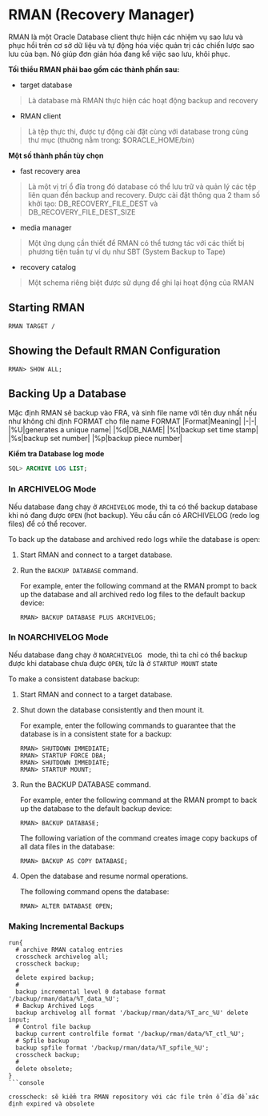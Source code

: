 # RMAN (Recovery Manager)
RMAN là một Oracle Database client thực hiện các nhiệm vụ sao lưu và phục hồi trên cơ sở dữ liệu và tự động hóa việc quản trị các chiến lược sao lưu của bạn. Nó giúp đơn giản hóa đang kể việc sao lưu, khôi phục.

**Tối thiểu RMAN phải bao gồm các thành phần sau:**
- target database
> Là database mà RMAN thực hiện các hoạt động backup and recovery
- RMAN client
> Là tệp thực thi, được tự động cài đặt cùng với database trong cùng thư mục (thường nằm trong: $ORACLE_HOME/bin)

**Một số thành phần tùy chọn**
- fast recovery area
> Là một vị trí ổ đĩa trong đó database có thể lưu trữ và quản lý các tệp liên quan đến backup and recovery. Được cài đặt thông qua 2 tham số khởi tạo: DB_RECOVERY_FILE_DEST và DB_RECOVERY_FILE_DEST_SIZE
- media manager
> Một ứng dụng cần thiết để RMAN có thể tương tác với các thiết bị phương tiện tuần tự ví dụ như SBT (System Backup to Tape)
- recovery catalog
> Một schema riêng biệt được sử dụng để ghi lại hoạt động của RMAN

## Starting RMAN
```console
RMAN TARGET /
```

## Showing the Default RMAN Configuration
```console
RMAN> SHOW ALL;
```

## Backing Up a Database
Mặc định RMAN sẽ backup vào FRA, và sinh file name với tên duy nhất nếu như không chỉ định FORMAT cho file name
FORMAT
|Format|Meaning|
|-|-|
|%U|generates a unique name|
|%d|DB_NAME|
|%t|backup set time stamp|
|%s|backup set number|
|%p|backup piece number|

**Kiểm tra Database log mode**
```SQL
SQL> ARCHIVE LOG LIST;
```
### In ARCHIVELOG Mode
Nếu database đang chạy ở `ARCHIVELOG` mode, thì ta có thể backup database khi nó đang được `OPEN` (hot backup). Yêu cầu cần có ARCHIVELOG (redo log files) để có thể recover.

To back up the database and archived redo logs while the database is open:
1. Start RMAN and connect to a target database.
2. Run the `BACKUP DATABASE` command.

   For example, enter the following command at the RMAN prompt to back up the database and all archived redo log files to the default backup device:
   ```console
   RMAN> BACKUP DATABASE PLUS ARCHIVELOG;
   ```

### In NOARCHIVELOG Mode
Nếu database đang chạy ở `NOARCHIVELOG ` mode, thì ta chỉ có thể backup được khi database chưa được `OPEN`, tức là ở `STARTUP MOUNT` state

To make a consistent database backup:
1. Start RMAN and connect to a target database.
2. Shut down the database consistently and then mount it.

   For example, enter the following commands to guarantee that the database is in a consistent state for a backup:
   ```console
   RMAN> SHUTDOWN IMMEDIATE;
   RMAN> STARTUP FORCE DBA;
   RMAN> SHUTDOWN IMMEDIATE;
   RMAN> STARTUP MOUNT;
   ```
3. Run the BACKUP DATABASE command.

   For example, enter the following command at the RMAN prompt to back up the database to the default backup device:
   ```console
   RMAN> BACKUP DATABASE;
   ```
   The following variation of the command creates image copy backups of all data files in the database:
   ```console
   RMAN> BACKUP AS COPY DATABASE;
   ```
4. Open the database and resume normal operations.

   The following command opens the database:
   ```console
   RMAN> ALTER DATABASE OPEN;
   ```

### Making Incremental Backups

```console
run{
  # archive RMAN catalog entries
  crosscheck archivelog all;
  crosscheck backup;
  #
  delete expired backup;
  #
  backup incremental level 0 database format '/backup/rman/data/%T_data_%U';
  # Backup Archived Logs
  backup archivelog all format '/backup/rman/data/%T_arc_%U' delete input;
  # Control file backup
  backup current controlfile format '/backup/rman/data/%T_ctl_%U';
  # Spfile backup
  backup spfile format '/backup/rman/data/%T_spfile_%U';
  crosscheck backup;
  #
  delete obsolete;
}
```console

crosscheck: sẽ kiểm tra RMAN repository với các file trên ổ đĩa để xác định expired và obsolete


